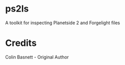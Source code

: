 ps2ls
=====

A toolkit for inspecting Planetside 2 and Forgelight files

Credits
=====

Colin Basnett - Original Author

